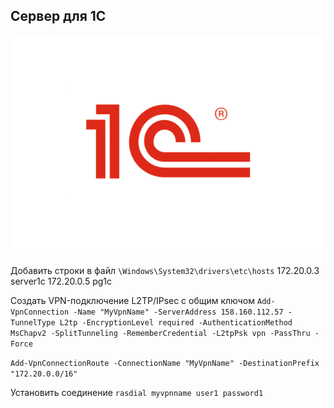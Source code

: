 Сервер для **1С**
---
![Tux, the Linux mascot](./1s-foto.png)

Добавить строки в файл `\Windows\System32\drivers\etc\hosts`
172.20.0.3      server1c
172.20.0.5      pg1c

Создать VPN-подключение L2TP/IPsec с общим ключом
`Add-VpnConnection -Name "MyVpnName" -ServerAddress 158.160.112.57 -TunnelType L2tp -EncryptionLevel required -AuthenticationMethod MsChapv2 -SplitTunneling -RememberCredential -L2tpPsk vpn -PassThru -Force`

`Add-VpnConnectionRoute -ConnectionName "MyVpnName" -DestinationPrefix "172.20.0.0/16"`

Установить соединение
`rasdial myvpnname user1 password1`